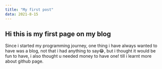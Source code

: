 ```yaml
---
title: "My first post"
data: 2021-8-15
---
```

##  Hi this is my first page on my blog

Since i started my programming journey, one thing i have always wanted to have was a blog, not that i had anything to say😂, but i thought it would be fun to have, i also thought u needed money to have one! till i learnt more about github page.


<!--stackedit_data:
eyJoaXN0b3J5IjpbLTE2ODk2MzI3MDMsMjEzNjY3NjA2XX0=
-->